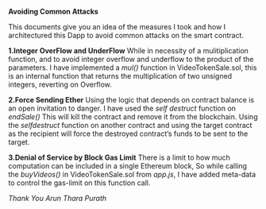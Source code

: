 **Avoiding Common Attacks**

This documents give you an idea of the measures I took and how I architectured this Dapp to avoid common attacks on the smart contract.

**1.Integer OverFlow and UnderFlow**
		While in necessity of a mulitiplication function, and to avoid integer overflow and underflow to the product of the parameters. I have implemented a *mul()* function in VideoTokenSale.sol, this is an internal function that returns the multiplication of two unsigned integers, reverting on Overflow.

**2.Force Sending Ether**
		Using the logic that depends on contract balance is an open invitation to danger. I have used the *self destruct* function on *endSale()* This will kill the contract and remove it from the blockchain. Using the *selfdestruct* function on another contract and using the target contract as the recipient will force the destroyed contract’s funds to be sent to the target.
		
**3.Denial of Service by Block Gas Limit**
		There is a limit to how much computation can be included in a single Ethereum block, So while calling the *buyVideos()* in VideoTokenSale.sol from *app.js*, I have added meta-data to control the gas-limit on this function call.

*Thank You*
	*Arun Thara Purath*
